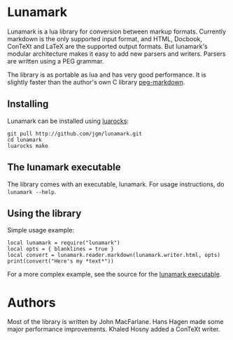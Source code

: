 # Lunamark

Lunamark is a lua library for conversion between markup
formats. Currently markdown is the only supported input
format, and HTML, Docbook, ConTeXt and LaTeX are the supported output
formats.  But lunamark's modular architecture makes it
easy to add new parsers and writers. Parsers are written
using a PEG grammar.

The library is as portable as lua and has very good performance.
It is slightly faster than the author's own C library
[peg-markdown](http://github.com/jgm/peg-markdown).

## Installing

Lunamark can be installed using [luarocks](http://www.luarocks.org):

    git pull http://github.com/jgm/lunamark.git
    cd lunamark
    luarocks make

## The lunamark executable

The library comes with an executable, lunamark.  For usage
instructions, do `lunamark --help`.

## Using the library

Simple usage example:

    local lunamark = require("lunamark")
    local opts = { blanklines = true }
    local convert = lunamark.reader.markdown(lunamark.writer.html, opts)
    print(convert("Here's my *text*"))

For a more complex example, see the source for the
[lunamark executable](https://github.com/jgm/lunamark/blob/master/bin/lunamark).

# Authors

Most of the library is written by John MacFarlane.  Hans Hagen
made some major performance improvements.  Khaled Hosny added a
ConTeXt writer.

